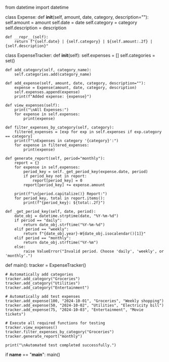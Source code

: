from datetime import datetime

class Expense:
    def __init__(self, amount, date, category, description=""):
        self.amount = amount
        self.date = date
        self.category = category
        self.description = description

    def __repr__(self):
        return f"{self.date} | {self.category} | ${self.amount:.2f} | {self.description}"

class ExpenseTracker:
    def __init__(self):
        self.expenses = []
        self.categories = set()

    def add_category(self, category_name):
        self.categories.add(category_name)

    def add_expense(self, amount, date, category, description=""):
        expense = Expense(amount, date, category, description)
        self.expenses.append(expense)
        print(f"Added expense: {expense}")

    def view_expenses(self):
        print("\nAll Expenses:")
        for expense in self.expenses:
            print(expense)

    def filter_expenses_by_category(self, category):
        filtered_expenses = [exp for exp in self.expenses if exp.category == category]
        print(f"\nExpenses in category '{category}':")
        for expense in filtered_expenses:
            print(expense)

    def generate_report(self, period="monthly"):
        report = {}
        for expense in self.expenses:
            period_key = self._get_period_key(expense.date, period)
            if period_key not in report:
                report[period_key] = 0
            report[period_key] += expense.amount

        print(f"\n{period.capitalize()} Report:")
        for period_key, total in report.items():
            print(f"{period_key}: ${total:.2f}")

    def _get_period_key(self, date, period):
        date_obj = datetime.strptime(date, "%Y-%m-%d")
        if period == "daily":
            return date_obj.strftime("%Y-%m-%d")
        elif period == "weekly":
            return f"{date_obj.year}-W{date_obj.isocalendar()[1]}"
        elif period == "monthly":
            return date_obj.strftime("%Y-%m")
        else:
            raise ValueError("Invalid period. Choose 'daily', 'weekly', or 'monthly'.")

def main():
    tracker = ExpenseTracker()

    # Automatically add categories
    tracker.add_category("Groceries")
    tracker.add_category("Utilities")
    tracker.add_category("Entertainment")

    # Automatically add test expenses
    tracker.add_expense(100, "2024-10-01", "Groceries", "Weekly shopping")
    tracker.add_expense(50, "2024-10-02", "Utilities", "Electricity bill")
    tracker.add_expense(75, "2024-10-03", "Entertainment", "Movie tickets")

    # Execute all required functions for testing
    tracker.view_expenses()
    tracker.filter_expenses_by_category("Groceries")
    tracker.generate_report("monthly")

    print("\nAutomated test completed successfully.")

if __name__ == "__main__":
    main()
